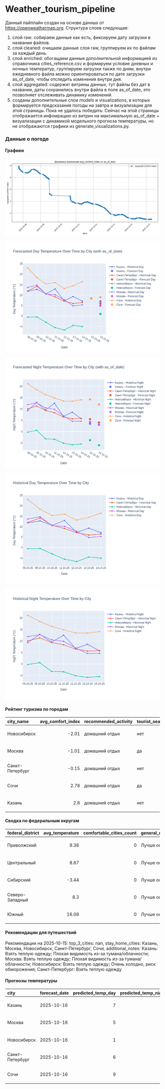 # Weather_tourism_pipeline
Данный пайплайн создан на основе данных от https://openweathermap.org.
Структура слоев следующая:
  1) слой raw: 
  собираем данные как есть, фиксируем дату загрузки в названии файлов.
  2) слой cleaned:
  очищаем данные слоя raw, группируем их по файлам за каждый день.
  3) слой enriched:
  обогащаем данные дополнительной информацией из справочника cities_reference.csv и формируем условие дневных и ночных температур,
  группируем загрузки также по дням, внутри ежедневного файла можно ориентироваться по дате загрузки as_of_date, чтобы отследить изменения внутри дня.
  4) слой aggregated:
   содержит витрины данных, тут файлы без дат в названии, даты сохранились внутри файла в поле as_of_date, это позволняет отслеживать динамику изменений.
  6) созданы дополнительные слои models и visualizations, в которых формируется предсказания погоды на завтра и визуализации для этой страницы.
  Пока не удалось победить: Сейчас на этой страницы отображается инфомрацию из витрин на максимальную as_of_date + визуализации с динамикой модельного прогноза температуры, 
  но не отображаются графики из generate_visualizations.py.
<!-- WEATHER DATA START -->
### Данные о погоде

#### Графики
![Comfort Index Trend](data/visualizations/comfort_index_trend.png)

![Forecasted Day Temperature](data/visualizations/forecasted_day_temperature.png)

![Forecasted Night Temperature](data/visualizations/forecasted_night_temperature.png)

![Historical Day Temperature](data/visualizations/historical_day_temperature.png)

![Historical Night Temperature](data/visualizations/historical_night_temperature.png)

#### Рейтинг туризма по городам
| city_name       |   avg_comfort_index | recommended_activity   | tourist_season_match   | tourism_season   | tour_recommendation       | as_of_date          |
|:----------------|--------------------:|:-----------------------|:-----------------------|:-----------------|:--------------------------|:--------------------|
| Новосибирск     |               -2.01 | домашний отдых         | нет                    | Июнь-Август      | домашний отдых вне сезона | 2025-10-15 06:52:00 |
| Москва          |               -1.01 | домашний отдых         | да                     | Круглогодично    | домашний отдых в сезон    | 2025-10-15 06:52:00 |
| Санкт-Петербург |               -0.15 | домашний отдых         | нет                    | Май-Сентябрь     | домашний отдых вне сезона | 2025-10-15 06:52:00 |
| Сочи            |                2.78 | домашний отдых         | да                     | Май-Октябрь      | домашний отдых в сезон    | 2025-10-15 06:52:00 |
| Казань          |                2.8  | домашний отдых         | нет                    | Май-Сентябрь     | домашний отдых вне сезона | 2025-10-15 06:52:00 |

#### Сводка по федеральным округам
| federal_district   |   avg_temperature |   comfortable_cities_count | general_recommendation   | as_of_date          |
|:-------------------|------------------:|---------------------------:|:-------------------------|:--------------------|
| Приволжский        |              9.38 |                          0 | Лучше остаться дома      | 2025-10-15 06:52:00 |
| Центральный        |              8.67 |                          0 | Лучше остаться дома      | 2025-10-15 06:52:00 |
| Сибирский          |             -3.44 |                          0 | Лучше остаться дома      | 2025-10-15 06:52:00 |
| Северо-Западный    |              8.3  |                          0 | Лучше остаться дома      | 2025-10-15 06:52:00 |
| Южный              |             16.08 |                          0 | Лучше остаться дома      | 2025-10-15 06:52:00 |

#### Рекомендации для путешествий
Рекомендации на 2025-10-15: top_3_cities: nan, stay_home_cities: Казань, Москва, Новосибирск, Санкт-Петербург, Сочи, additional_notes: Казань: Взять теплую одежду; Плохая видимость из-за тумана/облачности; Москва: Взять теплую одежду; Плохая видимость из-за тумана/облачности; Новосибирск: Взять теплую одежду; Очень холодно, риск обморожения; Санкт-Петербург: Взять теплую одежду

#### Прогнозы температуры
| city            | forecast_date   |   predicted_temp_day |   predicted_temp_night | model_type       | as_of_date          |
|:----------------|:----------------|---------------------:|-----------------------:|:-----------------|:--------------------|
| Казань          | 2025-10-16      |                    7 |                      4 | LinearRegression | 2025-10-15 06:52:49 |
| Москва          | 2025-10-16      |                    5 |                      3 | LinearRegression | 2025-10-15 06:52:49 |
| Новосибирск     | 2025-10-16      |                    1 |                     -6 | LinearRegression | 2025-10-15 06:52:49 |
| Санкт-Петербург | 2025-10-16      |                    6 |                      4 | LinearRegression | 2025-10-15 06:52:49 |
| Сочи            | 2025-10-16      |                    9 |                     12 | LinearRegression | 2025-10-15 06:52:49 |


<!-- WEATHER DATA END -->
